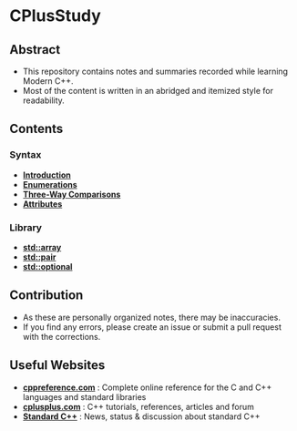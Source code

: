 # CPlusStudy

## Abstract

- This repository contains notes and summaries recorded while learning Modern C++.
- Most of the content is written in an abridged and itemized style for readability.

## Contents

### Syntax

- **[Introduction](/Contents/Introduction/Introduction.md)**
- **[Enumerations](/Contents/Enumerations/Enumerations.md)**
- **[Three-Way Comparisons](</Contents/Three-Way Comparisons/Three-Way Comparisons.md>)**
- **[Attributes](/Contents/Attributes/Attributes.md)**

### Library

- **[std::array](/Contents/std_array/std_array.md)**
- **[std::pair](/Contents/std_pair/std_pair.md)**
- **[std::optional](/Contents/std_optional/std_optional.md)**

## Contribution

- As these are personally organized notes, there may be inaccuracies.
- If you find any errors, please create an issue or submit a pull request with the corrections.

## Useful Websites

- **[cppreference.com](https://en.cppreference.com/w/)** : Complete online reference for the C and C++ languages and standard libraries
- **[cplusplus.com](https://cplusplus.com/)** : C++ tutorials, references, articles and forum
- **[Standard C++](https://isocpp.org/)** : News, status & discussion about standard C++
